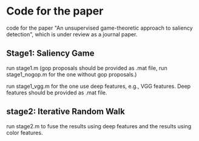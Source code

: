 # Code for the paper
code for the paper "An unsupervised game-theoretic approach to saliency detection", which is under review as a journal paper.

## Stage1: Saliency Game
run stage1.m (gop proposals should be provided as .mat file, run stage1_nogop.m for the one without gop proposals.)

run stage1_vgg.m for the one use deep features, e.g., VGG features. Deep features should be provided as .mat file. 

## stage2: Iterative Random Walk
run stage2.m to fuse the results using deep features and the results using color features. 
